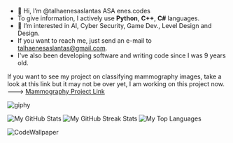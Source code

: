 
- 👋 Hi, I’m @talhaenesaslantas ASA enes.codes
- To give information, I actively use **Python**, **C++**, **C#** languages.
- 👀 I’m interested in AI, Cyber Security, Game Dev., Level Design and Design.
- If you want to reach me, just send an e-mail to talhaenesaslantas@gmail.com.
- I've also been developing software and writing code since I was 9 years old.
  
If you want to see my project on classifying mammography images, take a look at this link but it may not be over yet, I am working on this project now. ---> [Mammography Project Link](https://github.com/talhaenesaslantas/MammographyImageClassification2024)

![giphy](https://i.giphy.com/media/v1.Y2lkPTc5MGI3NjExNzRlNTF1aHhiZTh4ZzRjOGw4cDE0OWJwdzYzZTkxaW1wa25iMTlqbCZlcD12MV9pbnRlcm5hbF9naWZfYnlfaWQmY3Q9Zw/HLB0nLA36GCCo6JuB5/giphy.gif)

![My GitHub Stats](https://github-readme-stats.vercel.app/api?username=talhaenesaslantas&show_icons=true&theme=blueberry_duo) ![My GitHub Streak Stats](https://github-readme-streak-stats.herokuapp.com/?user=talhaenesaslantas&theme=blueberry_duo) ![My Top Languages](https://github-readme-stats.vercel.app/api/top-langs/?username=talhaenesaslantas&layout=compact&theme=blueberry_duo)

![CodeWallpaper](https://preview.redd.it/gk4cplcv63v61.png?width=1080&crop=smart&auto=webp&s=e77caa9b2956f1cbadf04a949222de4ef5d981b6)
